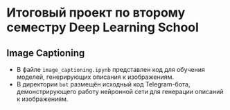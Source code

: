 # Итоговый проект по второму семестру Deep Learning School
## Image Captioning

- В файле `image_captioning.ipynb` представлен код для обучения моделей, генерирующих описания к изображениям.
- В директории `bot` размещён исходный код Telegram-бота, демонстрирующего работу нейронной сети для генерации описаний к изображениям. 
